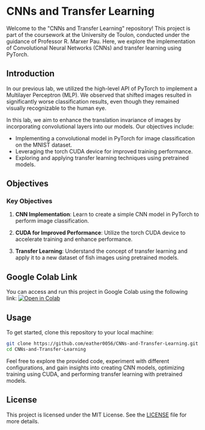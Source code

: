 # CNNs and Transfer Learning

Welcome to the "CNNs and Transfer Learning" repository! This project is part of the coursework at the University de Toulon, conducted under the guidance of Professor R. Marxer Pau. Here, we explore the implementation of Convolutional Neural Networks (CNNs) and transfer learning using PyTorch.

## Introduction

In our previous lab, we utilized the high-level API of PyTorch to implement a Multilayer Perceptron (MLP). We observed that shifted images resulted in significantly worse classification results, even though they remained visually recognizable to the human eye.

In this lab, we aim to enhance the translation invariance of images by incorporating convolutional layers into our models. Our objectives include:

- Implementing a convolutional model in PyTorch for image classification on the MNIST dataset.
- Leveraging the torch CUDA device for improved training performance.
- Exploring and applying transfer learning techniques using pretrained models.

## Objectives

### Key Objectives

1. **CNN Implementation**: Learn to create a simple CNN model in PyTorch to perform image classification.

2. **CUDA for Improved Performance**: Utilize the torch CUDA device to accelerate training and enhance performance.

3. **Transfer Learning**: Understand the concept of transfer learning and apply it to a new dataset of fish images using pretrained models.

## Google Colab Link

You can access and run this project in Google Colab using the following link: [![Open in Colab](https://colab.research.google.com/assets/colab-badge.svg)](https://colab.research.google.com/drive/1gGYSCdMqzOetfZEAUW-Z1ZvK4fTg_9Eh#scrollTo=YXzeB4F_TvY2)

## Usage

To get started, clone this repository to your local machine:

```bash
git clone https://github.com/eather0056/CNNs-and-Transfer-Learning.git
cd CNNs-and-Transfer-Learning
```

Feel free to explore the provided code, experiment with different configurations, and gain insights into creating CNN models, optimizing training using CUDA, and performing transfer learning with pretrained models.

## License

This project is licensed under the MIT License. See the [LICENSE](LICENSE) file for more details.

